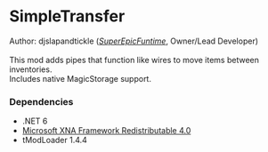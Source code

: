 # SimpleTransfer

Author: djslapandtickle ([*SuperEpicFuntime*](https://superepicfuntime.com), Owner/Lead Developer)<br/><br/>
This mod adds pipes that function like wires to move items between inventories.</br>
Includes native MagicStorage support.

### Dependencies
* .NET 6
* [Microsoft XNA Framework Redistributable 4.0](https://www.microsoft.com/en-us/download/details.aspx?id=20914)
* tModLoader 1.4.4